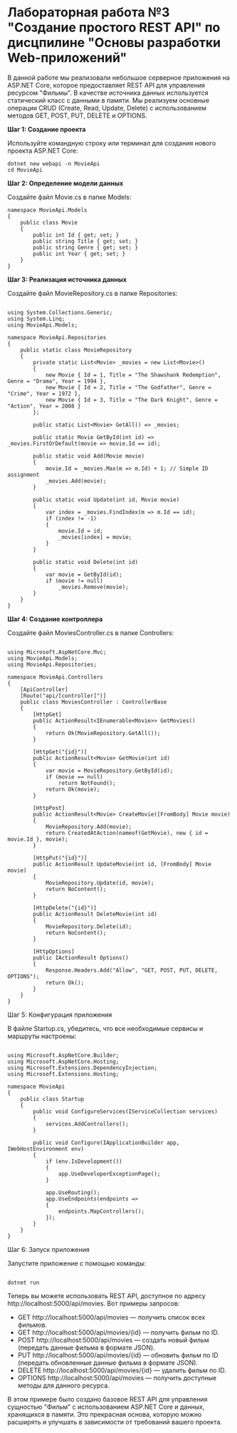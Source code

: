 # Лабораторная работа №3 "Создание простого REST API" по дисцпилине "Основы разработки Web-приложений"

В данной работе мы реализовали небольшое серверное приложения на ASP.NET Core, которое предоставляет REST API для управления ресурсом "Фильмы". В качестве источника данных используется статический класс с данными в памяти. Мы реализуем основные операции CRUD (Create, Read, Update, Delete) с использованием методов GET, POST, PUT, DELETE и OPTIONS.

**Шаг 1: Создание проекта**

Используйте командную строку или терминал для создания нового проекта ASP.NET Core:
```
dotnet new webapi -n MovieApi
cd MovieApi
```

**Шаг 2: Определение модели данных**

Создайте файл Movie.cs в папке Models:
```
namespace MovieApi.Models
{
    public class Movie
    {
        public int Id { get; set; }
        public string Title { get; set; }
        public string Genre { get; set; }
        public int Year { get; set; }
    }
}
```

**Шаг 3: Реализация источника данных**

Создайте файл MovieRepository.cs в папке Repositories:
```

using System.Collections.Generic;
using System.Linq;
using MovieApi.Models;

namespace MovieApi.Repositories
{
    public static class MovieRepository
    {
        private static List<Movie> _movies = new List<Movie>()
        {
            new Movie { Id = 1, Title = "The Shawshank Redemption", Genre = "Drama", Year = 1994 },
            new Movie { Id = 2, Title = "The Godfather", Genre = "Crime", Year = 1972 },
            new Movie { Id = 3, Title = "The Dark Knight", Genre = "Action", Year = 2008 }
        };

        public static List<Movie> GetAll() => _movies;

        public static Movie GetById(int id) => _movies.FirstOrDefault(movie => movie.Id == id);

        public static void Add(Movie movie)
        {
            movie.Id = _movies.Max(m => m.Id) + 1; // Simple ID assignment
            _movies.Add(movie);
        }

        public static void Update(int id, Movie movie)
        {
            var index = _movies.FindIndex(m => m.Id == id);
            if (index != -1)
            {
                movie.Id = id;
                _movies[index] = movie;
            }
        }

        public static void Delete(int id)
        {
            var movie = GetById(id);
            if (movie != null)
                _movies.Remove(movie);
        }
    }
}

```

**Шаг 4: Создание контроллера**

Создайте файл MoviesController.cs в папке Controllers:

```

using Microsoft.AspNetCore.Mvc;
using MovieApi.Models;
using MovieApi.Repositories;

namespace MovieApi.Controllers
{
    [ApiController]
    [Route("api/[controller]")]
    public class MoviesController : ControllerBase
    {
        [HttpGet]
        public ActionResult<IEnumerable<Movie>> GetMovies()
        {
            return Ok(MovieRepository.GetAll());
        }

        [HttpGet("{id}")]
        public ActionResult<Movie> GetMovie(int id)
        {
            var movie = MovieRepository.GetById(id);
            if (movie == null)
                return NotFound();
            return Ok(movie);
        }

        [HttpPost]
        public ActionResult<Movie> CreateMovie([FromBody] Movie movie)
        {
            MovieRepository.Add(movie);
            return CreatedAtAction(nameof(GetMovie), new { id = movie.Id }, movie);
        }

        [HttpPut("{id}")]
        public ActionResult UpdateMovie(int id, [FromBody] Movie movie)
        {
            MovieRepository.Update(id, movie);
            return NoContent();
        }

        [HttpDelete("{id}")]
        public ActionResult DeleteMovie(int id)
        {
            MovieRepository.Delete(id);
            return NoContent();
        }

        [HttpOptions]
        public IActionResult Options()
        {
            Response.Headers.Add("Allow", "GET, POST, PUT, DELETE, OPTIONS");
            return Ok();
        }
    }
}

```

Шаг 5: Конфигурация приложения

В файле Startup.cs, убедитесь, что все необходимые сервисы и маршруты настроены:

```

using Microsoft.AspNetCore.Builder;
using Microsoft.AspNetCore.Hosting;
using Microsoft.Extensions.DependencyInjection;
using Microsoft.Extensions.Hosting;

namespace MovieApi
{
    public class Startup
    {
        public void ConfigureServices(IServiceCollection services)
        {
            services.AddControllers();
        }

        public void Configure(IApplicationBuilder app, IWebHostEnvironment env)
        {
            if (env.IsDevelopment())
            {
                app.UseDeveloperExceptionPage();
            }

            app.UseRouting();
            app.UseEndpoints(endpoints =>
            {
                endpoints.MapControllers();
            });
        }
    }
}

```
Шаг 6: Запуск приложения

Запустите приложение с помощью команды:
```

dotnet run

```
Теперь вы можете использовать REST API, доступное по адресу http://localhost:5000/api/movies. Вот примеры запросов:

- GET http://localhost:5000/api/movies — получить список всех фильмов.
- GET http://localhost:5000/api/movies/{id} — получить фильм по ID.
- POST http://localhost:5000/api/movies — создать новый фильм (передать данные фильма в формате JSON).
- PUT http://localhost:5000/api/movies/{id} — обновить фильм по ID (передать обновленные данные фильма в формате JSON).
- DELETE http://localhost:5000/api/movies/{id} — удалить фильм по ID.
- OPTIONS http://localhost:5000/api/movies — получить доступные методы для данного ресурса.

В этом примере было создано базовое REST API для управления сущностью "Фильм" с использованием ASP.NET Core и данных, хранящихся в памяти. Это прекрасная основа, которую можно расширять и улучшать в зависимости от требований вашего проекта.
